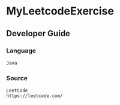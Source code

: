 # MyLeetcodeExercise

## Developer Guide

### Language

```
Java
```

### Source

```
LeetCode
https://leetcode.com/
```
